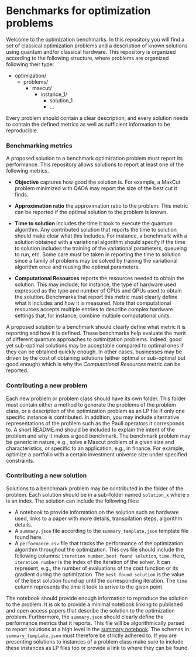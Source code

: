 # Benchmarks for optimization problems

Welcome to the optimization benchmarks. 
In this repository you will find a set of classical optimization problems and a description 
of known solutions using quantum and/or classical hardware.
This repository is organized according to the following structure, where problems are organized following their type:

- optimization/
    - problems/
        - maxcut/
            - instance_1/
                - solution_1
                - ...

Every problem should contain a clear description, and every solution needs to contain the defined metrics as well as sufficient information to be reproducible.


### Benchmarking metrics

A proposed solution to a benchmark optimization problem must report its performance.
This repository allows solutions to report at least one of the following metrics.

* **Objective** captures how good the solution is. For example, a MaxCut problem minimized
  with QAOA may report the size of the best cut it finds.
  
* **Approximation ratio** the approximation ratio to the problem. This metric can be reported
  if the optimal solution to the problem is known.
  
* **Time to solution** includes the time it took to execute the quantum algorithm. Any contributed
  solution that reports the time to solution should make clear what this includes. For instance,
  a benchmark with a solution obtained with a variational algorithm should specify if the time
  to solution includes the training of the variational parameters, queueing to run, etc. 
  Some care must be taken in reporting the time to solution since a family of problems may be solved by training the 
  variational algorithm once and reusing the optimal parameters.
  
* **Computational Resources** reports the resources needed to obtain the solution. This may
  include, for instance, the type of hardware used expressed as the type and number
  of CPUs and QPUs used to obtain the solution.
  Benchmarks that report this metric must clearly define what it includes and how
  it is measured. Note that computational resources accepts multiple entries to describe
  complex hardware settings that, for instance, combine multiple computational units. 

A proposed solution to a benchmark should clearly define what metric it is reporting and how it
is defined. These benchmarks help evaluate the merit of different quantum approaches to 
optimization problems. Indeed, good yet sub-optimal solutions may be acceptable compared to 
optimal ones if they can be obtained quickly enough. In other cases, businesses may be driven 
by the cost of obtaining solutions (either optimal or sub-optimal but good enough) which is
why the *Computational Resources* metric can be reported.

### Contributing a new problem

Each new problem or problem class should have its own folder.
This folder must contain either a method to generate the problems of the problem class, or a 
description of the optimization problem as an LP file if only one specific instance is contributed.
In addition, you may include alternative representations of the problem such as the Pauli 
operators it corresponds to.
A short README.md should be included to explain the intent of the problem and why it makes a
good benchmark.
The benchmark problem may be generic in nature, e.g., solve a Maxcut problem of a given size
and characteristics, or specific to an application, e.g., in finance.
For example, optimize a portfolio with a certain investment universe size under specified
constraints.

### Contributing a new solution

Solutions to a benchmark problem may be contributed in the folder of the problem.
Each solution should be in a sub-folder named ``solution_x`` where ``x`` is an index.
The solution can include the following files:
* A notebook to provide information on the solution such as hardware used, links to a
  paper with more details, transpilation steps, algorithm details.
* A ``summary.json`` file according to the ``summary_template.json`` template file found here.
* A ``performance.csv`` file that tracks the performance of the optimization algorithm
  throughout the optimization. This cvs file should include the following columns:
  `iteration number`, `best found solution`, `time`. Here, `iteration number` is the index of
  the iteration of the solver. It can represent, e.g., the number of evaluations of the cost 
  function or its gradient during the optimization. The `best found solution` is the value of
  the best solution found up until the corresponding iteration. The `time` column represents
  the time it took to arrive to the given point.

The notebook should provide enough information to reproduce the solution to the problem.
It is ok to provide a minimal notebook linking to published and open access papers
that describe the solution to the optimization problem.
Furthermore, the ``summary.json`` should clearly define the performance metrics that it 
reports. 
This file will be algorithmically parsed to report solutions at a high level in
the [summary notebook](/optimization/solution_summary.ipynb).
The schemas in ``summary_template.json`` must therefore be strictly adhered to.
If you are presenting solutions to instances of a problem class make sure to include 
these instances as LP files too or provide a link to where they can be found.
